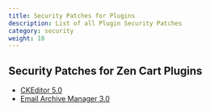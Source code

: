 ```yaml
---
title: Security Patches for Plugins 
description: List of all Plugin Security Patches 
category: security
weight: 10
---
```


## Security Patches for Zen Cart Plugins  
* [CKEditor 5.0](https://www.zen-cart.com/downloads.php?do=file&id=1098)
* [Email Archive Manager 3.0](https://www.zen-cart.com/downloads.php?do=file&id=101)

